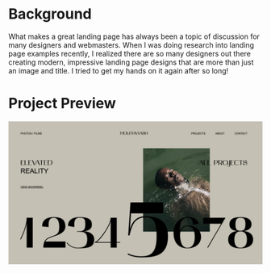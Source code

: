 # Background

What makes a great landing page has always been a topic of discussion for many designers and webmasters. When I was doing research into landing page examples recently, I realized there are so many designers out there creating modern, impressive landing page designs that are more than just an image and title. I tried to get my hands on it again after so long!

# Project Preview

![](preview.jpg)


